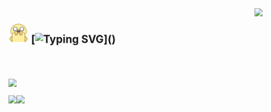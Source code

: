 <img align="right" src="https://count.getloli.com/get/@:Mozcy?theme=asoul">

## ![jake-40](images/jake-40.png) [![Typing SVG](https://readme-typing-svg.demolab.com?font=Fira+Code&pause=1000&center=%E9%94%99%E8%AF%AF%E7%9A%84&vCenter=%E7%9C%9F%E7%9A%84&multiline=true&repeat=%E9%94%99%E8%AF%AF%E7%9A%84&width=330&height=30&lines=Hi%EF%BC%81I'm+Mozcy+Nice+to+visit.)]()
<br/>
<br/>

![](https://github-readme-activity-graph.vercel.app/graph?username=Mozcy&bg_color=f8f8ff&line=4d80e6&point=4d80e6&radius=10) 

![](https://github-readme-stats.vercel.app/api?username=Mozcy&show_icons=true&bg_color=f8f8ff&border_radius=10)![](https://github-readme-stats.vercel.app/api/top-langs/?username=Mozcy&layout=compact)






